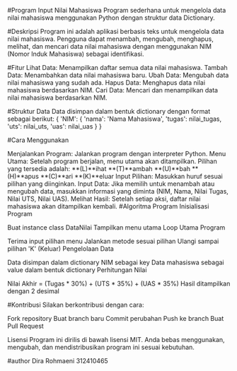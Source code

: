 #Program Input Nilai Mahasiswa Program sederhana untuk mengelola data nilai mahasiswa menggunakan Python dengan struktur data Dictionary.

#Deskripsi Program ini adalah aplikasi berbasis teks untuk mengelola data nilai mahasiswa. Pengguna dapat menambah, mengubah, menghapus, melihat, dan mencari data nilai mahasiswa dengan menggunakan NIM (Nomor Induk Mahasiswa) sebagai identifikasi.

#Fitur Lihat Data: Menampilkan daftar semua data nilai mahasiswa. Tambah Data: Menambahkan data nilai mahasiswa baru. Ubah Data: Mengubah data nilai mahasiswa yang sudah ada. Hapus Data: Menghapus data nilai mahasiswa berdasarkan NIM. Cari Data: Mencari dan menampilkan data nilai mahasiswa berdasarkan NIM.

#Struktur Data Data disimpan dalam bentuk dictionary dengan format sebagai berikut: { 'NIM': { 'nama': 'Nama Mahasiswa', 'tugas': nilai_tugas, 'uts': nilai_uts, 'uas': nilai_uas } }

#Cara Menggunakan

Menjalankan Program: Jalankan program dengan interpreter Python.
Menu Utama: Setelah program berjalan, menu utama akan ditampilkan. Pilihan yang tersedia adalah: **(L)**ihat **(T)**ambah **(U)**bah **(H)**apus **(C)**ari **(K)**eluar
Input Pilihan: Masukkan huruf sesuai pilihan yang diinginkan.
Input Data: Jika memilih untuk menambah atau mengubah data, masukkan informasi yang diminta (NIM, Nama, Nilai Tugas, Nilai UTS, Nilai UAS).
Melihat Hasil: Setelah setiap aksi, daftar nilai mahasiswa akan ditampilkan kembali.
#Algoritma Program Inisialisasi Program

Buat instance class DataNilai Tampilkan menu utama Loop Utama Program

Terima input pilihan menu Jalankan metode sesuai pilihan Ulangi sampai pilihan 'K' (Keluar) Pengelolaan Data

Data disimpan dalam dictionary NIM sebagai key Data mahasiswa sebagai value dalam bentuk dictionary Perhitungan Nilai

Nilai Akhir = (Tugas * 30%) + (UTS * 35%) + (UAS * 35%) Hasil ditampilkan dengan 2 desimal

#Kontribusi Silakan berkontribusi dengan cara:

Fork repository Buat branch baru Commit perubahan Push ke branch Buat Pull Request

Lisensi Program ini dirilis di bawah lisensi MIT. Anda bebas menggunakan, mengubah, dan mendistribusikan program ini sesuai kebutuhan.

#author Dira Rohmaeni 312410465
